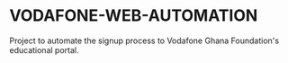 # VODAFONE-WEB-AUTOMATION
Project to automate the signup process to Vodafone Ghana Foundation's educational portal.
